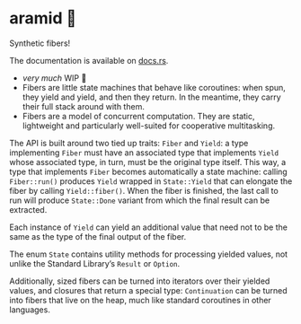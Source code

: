 # aramid 🧵

Synthetic fibers!

The documentation is available on
[docs.rs](https://docs.rs/aramid/latest/aramid/).

- _very much_ WIP 🚧
- Fibers are little state machines that behave like coroutines: when spun, they
  yield and yield, and then they return. In the meantime, they carry their full
  stack around with them.
- Fibers are a model of concurrent computation. They are static, lightweight and
  particularly well-suited for cooperative multitasking.

The API is built around two tied up traits: `Fiber` and `Yield`: a type
implementing `Fiber` must have an associated type that implements `Yield` whose
associated type, in turn, must be the original type itself. This way, a type
that implements `Fiber` becomes automatically a state machine: calling
`Fiber::run()` produces `Yield` wrapped in `State::Yield` that can elongate the
fiber by calling `Yield::fiber()`. When the fiber is finished, the last call to
run will produce `State::Done` variant from which the final result can be
extracted.

Each instance of `Yield` can yield an additional value that need not to be the
same as the type of the final output of the fiber.

The enum `State` contains utility methods for processing yielded values, not
unlike the Standard Library’s `Result` or `Option`.

Additionally, sized fibers can be turned into iterators over their yielded
values, and closures that return a special type: `Continuation` can be turned
into fibers that live on the heap, much like standard coroutines in other
languages.
